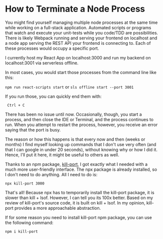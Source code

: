 # How to Terminate a Node Process

You might find yourself managing multiple node processes at the same time while working on a full-stack application. Automated scripts or programs that watch and execute your unit-tests while you code/TDD are possibilities. There is likely Webpack running and serving your frontend on localhost and a node app serving the REST API your frontend is connecting to. Each of these processes would occupy a specific port.

I currently host my React App on localhost:3000 and run my backend on localhost:3001 via serverless offline.

In most cases, you would start those processes from the command line like this:


```npm run react-scripts start```  or ```sls offline start --port 3001``` 

If you run those, you can quickly end them with:


``` Ctrl + C``` 

There has been no issue until now. Occasionally, though, you start a process, and then close the IDE or Terminal, and the process continues to run. When you attempt to restart the process, however, you receive an error saying that the port is busy.

The reason or how this happens is that every now and then (weeks or months) I find myself looking up commands that I don't use very often (and that I can google in under 20 seconds), without knowing why or how I did it. Hence, I'll put it here, it might be useful to others as well.

Thanks to an npm package, [kill-port](https://www.npmjs.com/package/kill-port), I got exactly what I needed with a much more user-friendly interface. The npx package is already installed, so I don't need to do anything. All I need to do is:


```npx kill-port 3000``` 

That's all! Because npx has to temporarily install the kill-port package, it is slower than kill + lsof. However, I can tell you its 100x better. Based on my review of kill-port's source code, it is built on kill + lsof. In my opinion, kill-port provides a more approachable abstraction. 

If for some reason you need to install kill-port npm package, you can use the following command:


```npm i kill-port``` 



